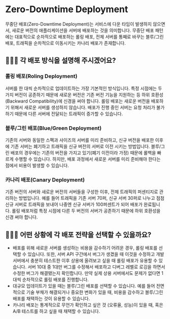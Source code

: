 # Zero-Downtime Deployment

무중단 배포(Zero-Downtime Deployment)는 서비스에 다운 타임이 발생하지 않으면서, 새로운 버전의 애플리케이션을 서버에 배포하는 것을 의미합니다. 무중단 배포 패턴에는 대표적으로 순차적으로 배포하는 롤링 배포, 전체 서버를 통째로 바꾸는 블루/그린 배포, 트래픽을 순차적으로 이동시키는 카나리 배포가 존재합니다.

## 🤷🏻‍♂️ 각 배포 방식을 설명해 주시겠어요?

### 롤링 배포(Roling Deployment) 

서버를 한 대씩 순차적으로 업데이트하는 가장 기본적인 방식입니다. 특정 시점에는 두 가지 버전이 공존하기 때문에 새로운 버전은 기존 버전 기능을 지원하는 등 하위 호환성(Backward Compatibility)에 신경을 써야 합니다. 롤링 배포는 새로운 버전을 배포하기 위해서 새로운 서버를 생성하지 않습니다. 배포가 진행 중인 서버는 요청 처리가 불가하기 때문에 다른 서버에 전달되는 트래픽이 증가할 수 있습니다.

### 블루/그린 배포(Blue/Green Deployment)  

기존의 서버와 동일한 스펙과 사이즈의 서버를 미리 준비하고, 신규 버전을 배포한 이후에 기존 서버는 폐기하고 트래픽을 신규 버전의 서버로 이전 시키는 방법입니다. 블루/그린 배포의 경우에는 기존의 버전을 가지고 있기(폐기 이전이라 가정) 때문에 롤백을 빠르게 수행할 수 있습니다. 하지만, 배포 과정에서 새로운 서버를 미리 준비해야 한다는 점에서 비용이 발생할 수 있습니다.

### 카나리 배포(Canary Deployment) 

기존 버전의 서버와 새로운 버전의 서버들을 구성한 이후, 전체 트래픽의 퍼센티지로 관리하는 방법입니다. 예를 들어 트래픽을 기존 서버 70퍼, 신규 서버 30퍼로 나누고 점점 신규 서버로 트래픽을 보내어 나중엔 신규 서버가 100퍼센트가 되어 배포가 완료됩니다. 롤링 배포처럼 특정 시점에 다른 두 버전의 서버가 공존하기 때문에 하위 호환성을 신경 써야 합니다.

## 🤷🏻‍♂️ 어떤 상황에 각 배포 전략을 선택할 수 있을까요?

- 배포를 위해 새로운 서버를 생성하는 비용을 감수하기 어려운 경우, 롤링 배포를 선택할 수 있습니다. 또한, 서버 API 구간에서 버그가 생겼을 때 이것을 수정하고 개발 서버에서 충분히 테스트한 이후 상용에 올려보고 싶을 때 롤링 배포가 유용할 수 있습니다. 서버 10대 중 1대만 버그를 수정해서 배포하고 디버그 레벨로 로깅을 하면서 수정한 버그가 해결됐는지 확인합니다. 만약 실제 상용 서버에서도 문제가 없다면 1대씩 순차적으로 롤링 배포를 진행합니다.
- 대규모 업데이트가 있을 때는 블루/그린 배포를 선택할 수 있습니다. 예를 들어 전면적으로 기술 부채가 해결되거나 중요한 변화가 있을 때, 비용을 감수하고 블루/그린 배포를 채택하는 것이 유용할 수 있습니다.
- 카나리 배포는 통계적으로 무언가 확인하고 싶은 것 (오류율, 성능)이 있을 때, 혹은 A/B 테스트를 하고 싶을 때 채택할 수 있습니다.